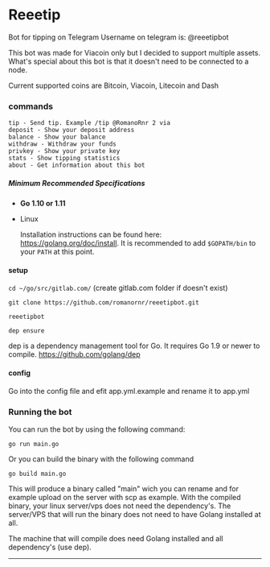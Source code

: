 # Reeetip
Bot for tipping on Telegram
Username on telegram is: @reeetipbot

This bot was made for Viacoin only but I decided to support multiple assets.
What's special about this bot is that it doesn't need to be connected to a node.

Current supported coins are Bitcoin, Viacoin, Litecoin and Dash

### commands

```
tip - Send tip. Example /tip @RomanoRnr 2 via
deposit - Show your deposit address
balance - Show your balance
withdraw - Withdraw your funds
privkey - Show your private key
stats - Show tipping statistics
about - Get information about this bot
```

##### Minimum Recommended Specifications

- **Go 1.10 or 1.11**
* Linux


  Installation instructions can be found here: https://golang.org/doc/install.
  It is recommended to add `$GOPATH/bin` to your `PATH` at this point.

#### setup
``cd ~/go/src/gitlab.com/`` (create gitlab.com folder if doesn't exist)

``git clone https://github.com/romanornr/reeetipbot.git``

``reeetipbot``

``dep ensure`` 


dep is a dependency management tool for Go. It requires Go 1.9 or newer to compile.
https://github.com/golang/dep

#### config

Go into the config file and efit app.yml.example and rename it to app.yml

### Running the bot

You can run the bot by using the following command:

``go run main.go``

Or you can build the binary with the following command

``go build main.go``

This will produce a binary called "main" wich you can rename and for example upload 
on the server with scp as example. With the compiled binary, your linux
server/vps does not need the dependency's. The server/VPS that will run the binary
does not need to have Golang installed at all.

The machine that will compile does need Golang installed and all dependency's (use dep).


----

